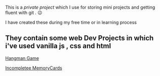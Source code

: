 This is a *private project* which I use for storing mini projects and getting fluent with git . 😉  

I have created these  during my free time or in learning process 

<H2>They contain some web Dev Projects in which i've used vanilla js , css and html </h2>

[Hangman Game](https://github.com/ankur2753/CD/tree/master/hangman)

[Incompletee MemoryCards](./tree/master/memoryCards)


